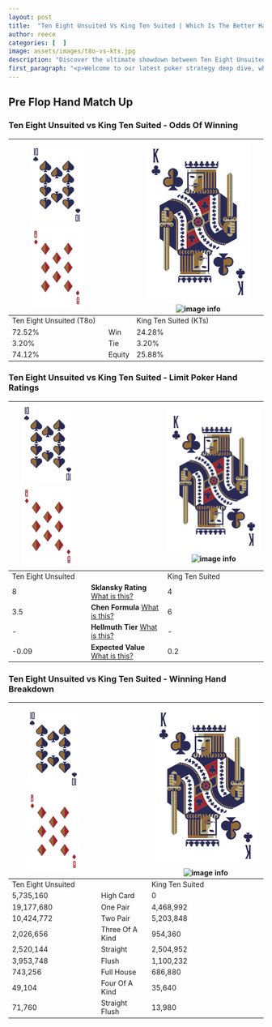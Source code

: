 ```yaml
---
layout: post
title:  "Ten Eight Unsuited Vs King Ten Suited | Which Is The Better Hand In Poker? A Complete Guide"
author: reece
categories: [  ]
image: assets/images/t8o-vs-kts.jpg
description: "Discover the ultimate showdown between Ten Eight Unsuited and King Ten Suited in poker! Uncover the odds, strategies, and scenarios where one hand triumphs over the other. Get ready to up your poker game with this thrilling analysis."
first_paragraph: "<p>Welcome to our latest poker strategy deep dive, where we're pitting two distinct hands against each other in a high-stakes showdown: Ten Eight Unsuited vs King Ten Suited.</p><p>In the dynamic world of poker, every decision counts, and knowing which hand holds the upper hand is key to your success at the table.</p><p>In this article, we'll dissect these two hands, explore the scenarios where one dominates the other, and equip you with the knowledge to make strategic choices that can tip the odds in your favor.</p><p>Get ready to unravel the intriguing dynamics of these poker hands and elevate your game to new heights.</p>"
---
```




[comment]: # (sp0)

## Pre Flop Hand Match Up

<div class="table hand-ratings" markdown="1"> 



### Ten Eight Unsuited vs King Ten Suited - Odds Of Winning


    
| ![image info](assets/images/hand1/T.png) ![image info](assets/images/hand1/8o.png) |  | ![image info](assets/images/hand2/K.png) ![image info](assets/images/hand2/Ts.png) |
| -------- | -------- | -------- |
| Ten Eight Unsuited (T8o) |  | King Ten Suited (KTs) |
| 72.52% | Win | 24.28% |
| 3.20% | Tie | 3.20% |
| 74.12% | Equity | 25.88% |




[comment]: # (sp1)



### Ten Eight Unsuited vs King Ten Suited - Limit Poker Hand Ratings


    
| ![image info](assets/images/hand1/T.png) ![image info](assets/images/hand1/8o.png) |  | ![image info](assets/images/hand2/K.png) ![image info](assets/images/hand2/Ts.png) |
| -------- | -------- | -------- |
| Ten Eight Unsuited |  | King Ten Suited |
| 8 | **Sklansky Rating** [What is this?](/sklansky-rating-explained) | 4 |
| 3.5 | **Chen Formula** [What is this?](/chen-formula-explained) | 6 |
| - | **Hellmuth Tier** [What is this?](/Hellmuth-tier-explained) | - |
| -0.09 | **Expected Value** [What is this?](/expected-value-explained) | 0.2 |




[comment]: # (sp2)



### Ten Eight Unsuited vs King Ten Suited - Winning Hand Breakdown


    
| ![image info](assets/images/hand1/T.png) ![image info](assets/images/hand1/8o.png) |  | ![image info](assets/images/hand2/K.png) ![image info](assets/images/hand2/Ts.png) |
| -------- | -------- | -------- |
| Ten Eight Unsuited |  | King Ten Suited |
| 5,735,160 | High Card | 0 |
| 19,177,680 | One Pair | 4,468,992 |
| 10,424,772 | Two Pair | 5,203,848 |
| 2,026,656 | Three Of A Kind | 954,360 |
| 2,520,144 | Straight | 2,504,952 |
| 3,953,748 | Flush | 1,100,232 |
| 743,256 | Full House | 686,880 |
| 49,104 | Four Of A Kind | 35,640 |
| 71,760 | Straight Flush | 13,980 |




[comment]: # (sp3)



</div>

[comment]: # (sp4)



[comment]: # (sp5)

